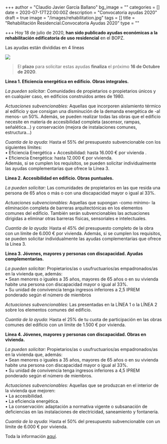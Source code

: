 +++
author = "Claudio Javier García Ballano"
bg_image = ""
categories = []
date = 2020-07-17T22:00:00Z
description = "Convocatoria ayudas 2020"
draft = true
image = "/images/rehabilitation.jpg"
tags = []
title = "Rehabilitación Residencial.Convocatoria Ayudas 2020"
type = ""

+++
Hoy 18 de julio de 2020, **han sido publicado ayudas económicas a la rehabilitación edificatoria de uso residencial** en el  BOPZ.

Las ayudas están divididas en 4 líneas 

![](/images/lineas_ayudas-1.JPG)

> El **plazo** para solicitar estas ayudas **finaliza** el próximo **16 de Octubre de 2020**.

**Línea 1. Eficiencia energética en edificio. Obras integrales.**

_La pueden solicitar:_ Comunidades de propietarios o propietarios únicos y en cualquier caso, en edificios construidos antes de 1980.

_Actuaciones subvencionables:_ Aquellas que incorporen aislamiento térmico al edificio y que consigan una disminución de la demanda energética de -al menos- un 50%. Además, se pueden realizar todas las obras que el edificio necesite en materia de accesibilidad completa (ascensor, rampas, señalética…) y conservación (mejora de instalaciones comunes, estructura…)

_Cuantía de la ayuda:_ Hasta el 55% del presupuesto subvencionable con los siguientes límites:  
• Eficiencia Energética + Accesibilidad: hasta 16.000 € por vivienda .  
• Eficiencia Energética: hasta 12.000 € por vivienda.  
Además, si se cumplen los requisitos, se pueden solicitar individualmente las ayudas complementarias que ofrece la Línea 3.

**Línea 2. Accesibilidad en edificio. Obras puntuales.**

_La pueden solicitar:_ Las comunidades de propietarios en las que resida una persona de 65 años o más o con una discapacidad mayor o igual al 33%.

_Actuaciones subvencionables:_ Aquellas que supongan -como mínimo- la eliminación completa de barreras arquitectónicas en los elementos comunes del edificio. También serán subvencionables las actuaciones dirigidas a eliminar otras barreras físicas, sensoriales e intelectuales.

_Cuantía de la ayuda:_ Hasta el 45% del presupuesto completo de la obra con un límite de 6.000 € por vivienda. Además, si se cumplen los requisitos, se pueden solicitar individualmente las ayudas complementarias que ofrece la Línea 3.

**Línea 3. Jóvenes, mayores y personas con discapacidad. Ayudas complementarias.**

_La pueden solicitar:_ Propietarios/as o usufructuarios/as empadronados/as en la vivienda que, además:  
• Sean menores o iguales a 35 años, mayores de 65 años o en su vivienda habite una persona con discapacidad mayor o igual al 33%.  
• Su unidad de convivencia tenga ingresos inferiores a 2,5 IPREM ponderado según el número de miembros

_Actuaciones subvencionables:_ Las presentadas en la LÍNEA 1 o la LÍNEA 2 sobre los elementos comunes del edificio.

_Cuantía de la ayuda:_ Hasta el 25% de tu cuota de participación en las obras comunes del edificio con un límite de 1.500 € por vivienda.

**Línea 4. Jóvenes, mayores y personas con discapacidad. Obras en vivienda.**

_La pueden solicitar:_ Propietarios/as o usufructuarios/as empadronados/as en la vivienda que, además:  
• Sean menores o iguales a 35 años, mayores de 65 años o en su vivienda habite una persona con discapacidad mayor o igual al 33%.  
• Su unidad de convivencia tenga ingresos inferiores a 4,5 IPREM ponderado según el número de miembros.

_Actuaciones subvencionables:_ Aquellas que se produzcan en el interior de la vivienda que mejoren:  
• La accesibilidad.  
• La eficiencia energética.  
• La conservación: adaptación a normativa vigente o subsanación de deficiencias en las instalaciones de electricidad, saneamiento y fontanería.

_Cuantía de la ayuda:_ Hasta el 50% del presupuesto subvencionable con un límite de 6.000 € por vivienda.

Toda la información [aquí]().